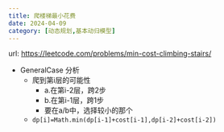 ```yaml
---
title: 爬楼梯最小花费
date: 2024-04-09
category: [动态规划,基本动归模型]
---
```


url: https://leetcode.com/problems/min-cost-climbing-stairs/



- GeneralCase 分析
  - 爬到第i层的可能性
    - a.在第i-2层，跨2步
    - b.在第i-1层，跨1步
    - 要在a/b中，选择较小的那个
  - `dp[i]=Math.min(dp[i-1]+cost[i-1],dp[i-2]+cost[i-2])`


